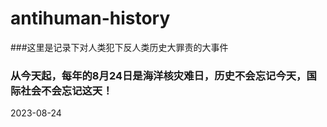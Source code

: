 # antihuman-history
###这里是记录下对人类犯下反人类历史大罪责的大事件

### 从今天起，每年的8月24日是海洋核灾难日，历史不会忘记今天，国际社会不会忘记这天！

2023-08-24
